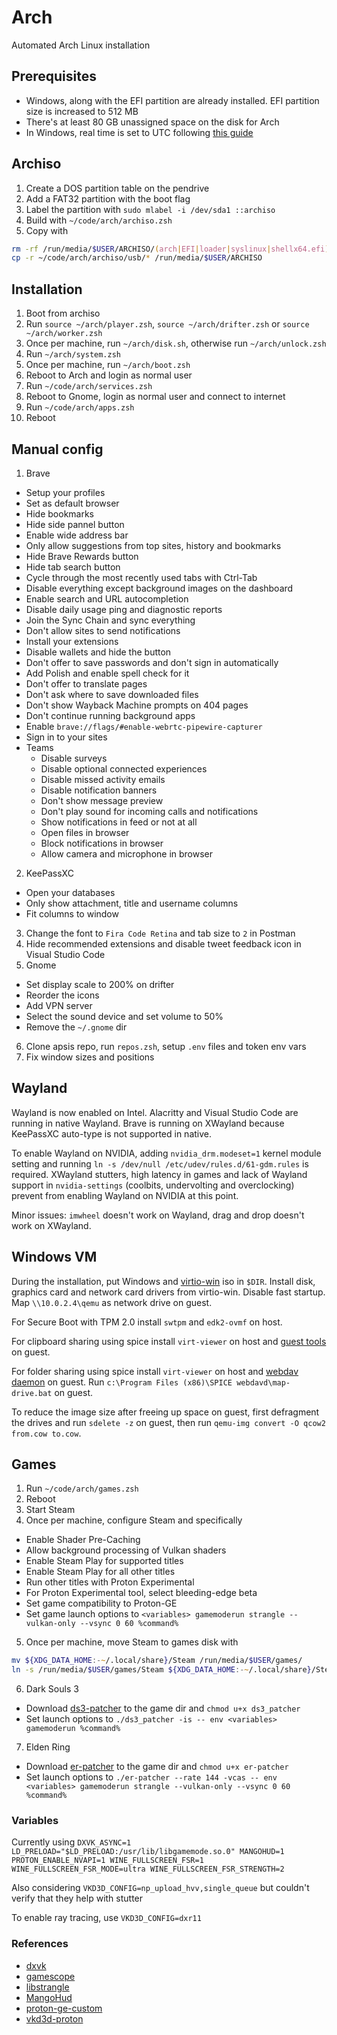 # Arch

Automated Arch Linux installation

## Prerequisites

* Windows, along with the EFI partition are already installed. EFI partition size is increased to 512 MB
* There's at least 80 GB unassigned space on the disk for Arch
* In Windows, real time is set to UTC following [this guide](https://wiki.archlinux.org/index.php/Time#UTC_in_Windows)

## Archiso

1. Create a DOS partition table on the pendrive
2. Add a FAT32 partition with the boot flag
3. Label the partition with `sudo mlabel -i /dev/sda1 ::archiso`
4. Build with `~/code/arch/archiso.zsh`
5. Copy with
  ```zsh
  rm -rf /run/media/$USER/ARCHISO/(arch|EFI|loader|syslinux|shellx64.efi)
  cp -r ~/code/arch/archiso/usb/* /run/media/$USER/ARCHISO
  ```

## Installation

1. Boot from archiso
2. Run `source ~/arch/player.zsh`, `source ~/arch/drifter.zsh` or `source ~/arch/worker.zsh`
3. Once per machine, run `~/arch/disk.sh`, otherwise run `~/arch/unlock.zsh`
4. Run `~/arch/system.zsh`
5. Once per machine, run `~/arch/boot.zsh`
6. Reboot to Arch and login as normal user
7. Run `~/code/arch/services.zsh`
8. Reboot to Gnome, login as normal user and connect to internet
9. Run `~/code/arch/apps.zsh`
10. Reboot

## Manual config

1. Brave
  - Setup your profiles
  - Set as default browser
  - Hide bookmarks
  - Hide side pannel button
  - Enable wide address bar
  - Only allow suggestions from top sites, history and bookmarks
  - Hide Brave Rewards button
  - Hide tab search button
  - Cycle through the most recently used tabs with Ctrl-Tab
  - Disable everything except background images on the dashboard
  - Enable search and URL autocompletion
  - Disable daily usage ping and diagnostic reports
  - Join the Sync Chain and sync everything
  - Don't allow sites to send notifications
  - Install your extensions
  - Disable wallets and hide the button
  - Don't offer to save passwords and don't sign in automatically
  - Add Polish and enable spell check for it
  - Don't offer to translate pages
  - Don't ask where to save downloaded files
  - Don't show Wayback Machine prompts on 404 pages
  - Don't continue running background apps
  - Enable `brave://flags/#enable-webrtc-pipewire-capturer`
  - Sign in to your sites
  - Teams
    - Disable surveys
    - Disable optional connected experiences
    - Disable missed activity emails
    - Disable notification banners
    - Don't show message preview
    - Don't play sound for incoming calls and notifications
    - Show notifications in feed or not at all
    - Open files in browser
    - Block notifications in browser
    - Allow camera and microphone in browser
2. KeePassXC
  - Open your databases
  - Only show attachment, title and username columns
  - Fit columns to window
3. Change the font to `Fira Code Retina` and tab size to `2` in Postman
4. Hide recommended extensions and disable tweet feedback icon in Visual Studio Code
5. Gnome
  - Set display scale to 200% on drifter
  - Reorder the icons
  - Add VPN server
  - Select the sound device and set volume to 50%
  - Remove the `~/.gnome` dir
6. Clone apsis repo, run `repos.zsh`, setup `.env` files and token env vars
7. Fix window sizes and positions

## Wayland

Wayland is now enabled on Intel. Alacritty and Visual Studio Code are running in native Wayland. Brave is running on XWayland because KeePassXC auto-type is not supported in native.

To enable Wayland on NVIDIA, adding `nvidia_drm.modeset=1` kernel module setting and running `ln -s /dev/null /etc/udev/rules.d/61-gdm.rules` is required. XWayland stutters, high latency in games and lack of Wayland support in `nvidia-settings` (coolbits, undervolting and overclocking) prevent from enabling Wayland on NVIDIA at this point.

Minor issues: `imwheel` doesn't work on Wayland, drag and drop doesn't work on XWayland.

## Windows VM

During the installation, put Windows and [virtio-win](https://github.com/virtio-win/virtio-win-pkg-scripts) iso in `$DIR`. Install disk, graphics card and network card drivers from virtio-win. Disable fast startup. Map `\\10.0.2.4\qemu` as network drive on guest.

For Secure Boot with TPM 2.0 install `swtpm` and `edk2-ovmf` on host.

For clipboard sharing using spice install `virt-viewer` on host and [guest tools](https://www.spice-space.org/download.html) on guest.

For folder sharing using spice install `virt-viewer` on host and [webdav daemon](https://www.spice-space.org/download.html) on guest. Run `c:\Program Files (x86)\SPICE webdavd\map-drive.bat` on guest.

To reduce the image size after freeing up space on guest, first defragment the drives and run `sdelete -z` on guest, then run `qemu-img convert -O qcow2 from.cow to.cow`.

## Games

1. Run `~/code/arch/games.zsh`
2. Reboot
3. Start Steam
4. Once per machine, configure Steam and specifically
  - Enable Shader Pre-Caching
  - Allow background processing of Vulkan shaders
  - Enable Steam Play for supported titles
  - Enable Steam Play for all other titles
  - Run other titles with Proton Experimental
  - For Proton Experimental tool, select bleeding-edge beta
  - Set game compatibility to Proton-GE
  - Set game launch options to `<variables> gamemoderun strangle --vulkan-only --vsync 0 60 %command%`
5. Once per machine, move Steam to games disk with
  ```zsh
  mv ${XDG_DATA_HOME:-~/.local/share}/Steam /run/media/$USER/games/
  ln -s /run/media/$USER/games/Steam ${XDG_DATA_HOME:-~/.local/share}/Steam
  ```
6. Dark Souls 3
  - Download [ds3-patcher](https://github.com/grzegorzkozub/ds3-patcher) to the game dir and `chmod u+x ds3_patcher`
  - Set launch options to `./ds3_patcher -is -- env <variables> gamemoderun %command%`
7. Elden Ring
  - Download [er-patcher](https://github.com/gurrgur/er-patcher) to the game dir and `chmod u+x er-patcher`
  - Set launch options to `./er-patcher --rate 144 -vcas -- env <variables> gamemoderun strangle --vulkan-only --vsync 0 60 %command%`

### Variables

Currently using `DXVK_ASYNC=1 LD_PRELOAD="$LD_PRELOAD:/usr/lib/libgamemode.so.0" MANGOHUD=1 PROTON_ENABLE_NVAPI=1 WINE_FULLSCREEN_FSR=1 WINE_FULLSCREEN_FSR_MODE=ultra WINE_FULLSCREEN_FSR_STRENGTH=2`

Also considering `VKD3D_CONFIG=np_upload_hvv,single_queue` but couldn't verify that they help with stutter

To enable ray tracing, use `VKD3D_CONFIG=dxr11`

### References

- [dxvk](https://github.com/doitsujin/dxvk)
- [gamescope](https://github.com/Plagman/gamescope)
- [libstrangle](https://gitlab.com/torkel104/libstrangle)
- [MangoHud](https://github.com/flightlessmango/MangoHud)
- [proton-ge-custom](https://github.com/GloriousEggroll/proton-ge-custom)
- [vkd3d-proton](https://github.com/HansKristian-Work/vkd3d-proton)

